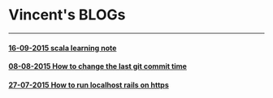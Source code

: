 # Vincent's BLOGs
---

#### [16-09-2015 scala learning note](https://github.com/vincent178/blog/issues/3)
#### [08-08-2015 How to change the last git commit time](https://github.com/vincent178/blog/issues/2)
#### [27-07-2015 How to run localhost rails on https](https://github.com/vincent178/blog/issues/1)
